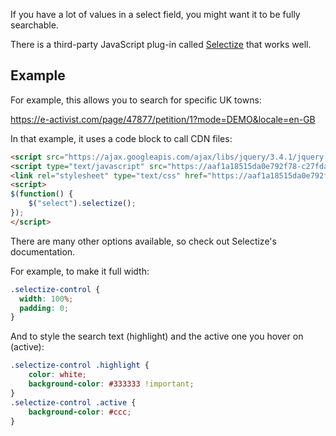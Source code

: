 If you have a lot of values in a select field, you might want it to be fully searchable. 

There is a third-party JavaScript plug-in called [Selectize](https://github.com/selectize/selectize.js) that works well.

## Example
For example, this allows you to search for specific UK towns:

https://e-activist.com/page/47877/petition/1?mode=DEMO&locale=en-GB

In that example, it uses a code block to call CDN files:

```html
<script src="https://ajax.googleapis.com/ajax/libs/jquery/3.4.1/jquery.min.js"></script>
<script type="text/javascript" src="https://aaf1a18515da0e792f78-c27fdabe952dfc357fe25ebf5c8897ee.ssl.cf5.rackcdn.com/1757/selectize-standalone.js?v=1567417278000"></script>
<link rel="stylesheet" type="text/css" href="https://aaf1a18515da0e792f78-c27fdabe952dfc357fe25ebf5c8897ee.ssl.cf5.rackcdn.com/1757/selectize.css?v=1567417051000" />
<script>
$(function() {
	$("select").selectize();
});
</script>
```

There are many other options available, so check out Selectize's documentation.

For example, to make it full width:

```css
.selectize-control {
  width: 100%;
  padding: 0;
}
```

And to style the search text (highlight) and the active one you hover on (active):

```css
.selectize-control .highlight {
    color: white;
    background-color: #333333 !important;
}
.selectize-control .active {
    background-color: #ccc;
}
```
